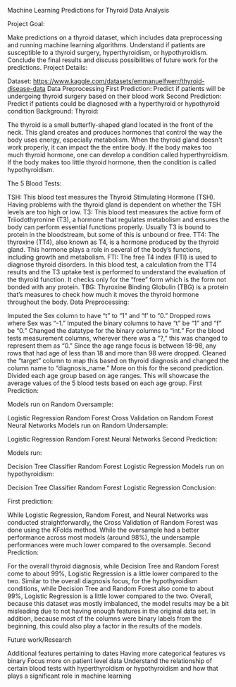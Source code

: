 Machine Learning Predictions for Thyroid Data Analysis

Project Goal:

Make predictions on a thyroid dataset, which includes data preprocessing and running machine learning algorithms.
Understand if patients are susceptible to a thyroid surgery, hyperthyroidism, or hypothyroidism.
Conclude the final results and discuss possibilities of future work for the predictions.
Project Details:

Dataset: https://www.kaggle.com/datasets/emmanuelfwerr/thyroid-disease-data
Data Preprocessing
First Prediction: Predict if patients will be undergoing thyroid surgery based on their blood work
Second Prediction: Predict if patients could be diagnosed with a hyperthyroid or hypothyroid condition
Background: Thyroid:

The thyroid is a small butterfly-shaped gland located in the front of the neck. This gland creates and produces hormones that control the way the body uses energy, especially metabolism. When the thyroid gland doesn't work properly, it can impact the the entire body. If the body makes too much thyroid hormone, one can develop a condition called hyperthyroidism. If the body makes too little thyroid hormone, then the condition is called hypothyroidism.

The 5 Blood Tests:

TSH: This blood test measures the Thyroid Stimulating Hormone (TSH). Having problems with the thyroid gland is dependent on whether the TSH levels are too high or low.
T3: This blood test measures the active form of Triiodothyronine (T3), a hormone that regulates metabolism and ensures the body can perform essential functions properly. Usually T3 is bound to protein in the bloodstream, but some of this is unbound or free.
TT4: The thyroxine (TT4), also known as T4, is a hormone produced by the thyroid gland. This hormone plays a role in several of the body’s functions, including growth and metabolism.
FTI: The free T4 index (FTI) is used to diagnose thyroid disorders. In this blood test, a calculation from the TT4 results and the T3 uptake test is performed to understand the evaluation of the thyroid function. It checks only for the “free” form which is the form not bonded with any protein.
TBG: Thyroxine Binding Globulin (TBG) is a protein that’s measures to check how much it moves the thyroid hormone throughout the body.
Data Preprocessing:

Imputed the Sex column to have “t” to “1” and “f’ to “0.” Dropped rows where Sex was “-1.”
Imputed the binary columns to have “t” be “1” and “f” be “0.”
Changed the datatype for the binary columns to “int.”
For the blood tests measurement columns, wherever there was a “?,” this was changed to represent them as “0.”
Since the age range focus is between 18-98, any rows that had age of less than 18 and more than 98 were dropped.
Cleaned the “target” column to map this based on thyroid diagnosis and changed the column name to “diagnosis_name.” More on this for the second prediction.
Divided each age group based on age ranges. This will showcase the average values of the 5 blood tests based on each age group.
First Prediction:

Models run on Random Oversample:

Logistic Regression
Random Forest
Cross Validation on Random Forest
Neural Networks
Models run on Random Undersample:

Logistic Regression
Random Forest
Neural Networks
Second Prediction:

Models run:

Decision Tree Classifier
Random Forest
Logistic Regression
Models run on hypothyroidism:

Decision Tree Classifier
Random Forest
Logistic Regression
Conclusion:

First prediction:

While Logistic Regression, Random Forest, and Neural Networks was conducted straightforwardly, the Cross Validation of Random Forest was done using the KFolds method.
While the oversample had a better performance across most models (around 98%), the undersample performances were much lower compared to the oversample.
Second Prediction:

For the overall thyroid diagnosis, while Decision Tree and Random Forest come to about 99%, Logistic Regression is a little lower compared to the two.
Similar to the overall diagnosis focus, for the hypothyroidism conditions, while Decision Tree and Random Forest also come to about 99%, Logistic Regression is a little lower compared to the two.
Overall, because this dataset was mostly imbalanced, the model results may be a bit misleading due to not having enough features in the original data set. In addition, because most of the columns were binary labels from the beginning, this could also play a factor in the results of the models.

Future work/Research

Additional features pertaining to dates
Having more categorical features vs binary
Focus more on patient level data
Understand the relationship of certain blood tests with hyperthyroidism or hypothyroidism and how that plays a significant role in machine learning
